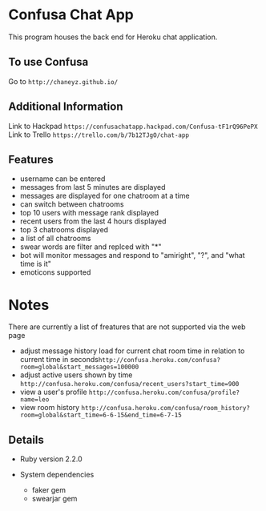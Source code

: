 # Confusa Chat App

  This program houses the back end for Heroku chat application.

## To use Confusa

  Go to  `http://chaneyz.github.io/`

## Additional Information

  Link to Hackpad `https://confusachatapp.hackpad.com/Confusa-tF1rQ96PePX`
  Link to Trello `https://trello.com/b/7b12TJgO/chat-app`

## Features
  * username can be entered
  * messages from last 5 minutes are displayed
  * messages are displayed for one chatroom at a time
  * can switch between chatrooms
  * top 10 users with message rank displayed
  * recent users from the last 4 hours displayed
  * top 3 chatrooms displayed
  * a list of all chatrooms
  * swear words are filter and replced with "*"
  * bot will monitor messages and respond to "amiright", "?", and "what time is it"
  * emoticons supported

# Notes
  There are currently a list of freatures that are not supported via the web page
  * adjust message history load for current chat room time in relation to current time in seconds`http://confusa.heroku.com/confusa?room=global&start_messages=100000`
  * adjust active users shown by time `http://confusa.heroku.com/confusa/recent_users?start_time=900`
  * view a user's profile `http://confusa.heroku.com/confusa/profile?name=leo`
  * view room history `http://confusa.heroku.com/confusa/room_history?room=global&start_time=6-6-15&end_time=6-7-15`

## Details

* Ruby version 2.2.0

* System dependencies
  * faker gem
  * swearjar gem

